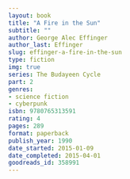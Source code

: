 ```yaml
---
layout: book
title: "A Fire in the Sun"
subtitle: ""
author: George Alec Effinger
author_last: Effinger
slug: effinger-a-fire-in-the-sun
type: fiction
img: true
series: The Budayeen Cycle
part: 2
genres:
- science fiction
- cyberpunk
isbn: 9780765313591
rating: 4
pages: 289
format: paperback
publish_year: 1990
date_started: 2015-01-09
date_completed: 2015-04-01
goodreads_id: 358991
---
```

